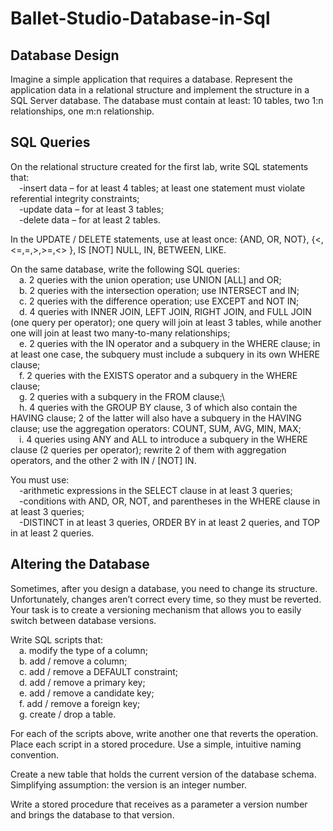 # Ballet-Studio-Database-in-Sql

## Database Design

Imagine a simple application that requires a database. Represent the application data in a relational structure and implement the structure in a SQL Server database. The database must contain at least: 10 tables, two 1:n relationships, one m:n relationship.

## SQL Queries

On the relational structure created for the first lab, write SQL statements that:\
&emsp;-insert data – for at least 4 tables; at least one statement must violate referential integrity constraints;\
&emsp;-update data – for at least 3 tables;\
&emsp;-delete data – for at least 2 tables.

In the UPDATE / DELETE statements, use at least once: {AND, OR, NOT},  {<,<=,=,>,>=,<> }, IS [NOT] NULL, IN, BETWEEN, LIKE.

On the same database, write the following SQL queries:\
&emsp;a. 2 queries with the union operation; use UNION [ALL] and OR;\
&emsp;b. 2 queries with the intersection operation; use INTERSECT and IN;\
&emsp;c. 2 queries with the difference operation; use EXCEPT and NOT IN;\
&emsp;d. 4 queries with INNER JOIN, LEFT JOIN, RIGHT JOIN, and FULL JOIN (one query per operator); one query will join at least 3 tables, while another one will join at least two many-to-many relationships;\
&emsp;e. 2 queries with the IN operator and a subquery in the WHERE clause; in at least one case, the subquery must include a subquery in its own WHERE clause;\
&emsp;f. 2 queries with the EXISTS operator and a subquery in the WHERE clause;\
&emsp;g. 2 queries with a subquery in the FROM clause;\                         
&emsp;h. 4 queries with the GROUP BY clause, 3 of which also contain the HAVING clause; 2 of the latter will also have a subquery in the HAVING clause; use the aggregation operators: COUNT, SUM, AVG, MIN, MAX;\
&emsp;i. 4 queries using ANY and ALL to introduce a subquery in the WHERE clause (2 queries per operator); rewrite 2 of them with aggregation operators, and the other 2 with IN / [NOT] IN.

You must use:\
&emsp;-arithmetic expressions in the SELECT clause in at least 3 queries;\
&emsp;-conditions with AND, OR, NOT, and parentheses in the WHERE clause in at least 3 queries;\
&emsp;-DISTINCT in at least 3 queries, ORDER BY in at least 2 queries, and TOP in at least 2 queries.

## Altering the Database

Sometimes, after you design a database, you need to change its structure. Unfortunately, changes aren’t correct every time, so they must be reverted. Your task is to create a versioning mechanism that allows you to easily switch between database versions.

Write SQL scripts that:\
&emsp;a. modify the type of a column;\
&emsp;b. add / remove a column;\
&emsp;c. add / remove a DEFAULT constraint;\
&emsp;d. add / remove a primary key;\
&emsp;e. add / remove a candidate key;\
&emsp;f. add / remove a foreign key;\
&emsp;g. create / drop a table.

For each of the scripts above, write another one that reverts the operation. Place each script in a stored procedure. Use a simple, intuitive naming convention.

Create a new table that holds the current version of the database schema. Simplifying assumption: the version is an integer number.

Write a stored procedure that receives as a parameter a version number and brings the database to that version.
